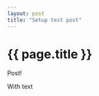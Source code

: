 ```yaml
---
layout: post
title: "Setup test post"
---
```


{{ page.title }}
================

<p class="meta">Post!</p>

With text
